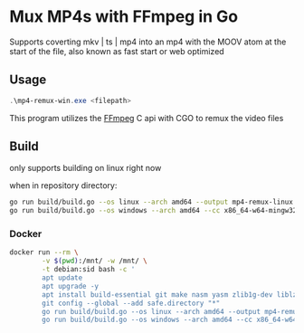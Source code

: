 # Mux MP4s with FFmpeg in Go
Supports coverting  mkv | ts | mp4  into an mp4 with the MOOV atom at the start of the file, also known as fast start or web optimized

## Usage
```POWERSHELL
.\mp4-remux-win.exe <filepath>
```
This program utilizes the [FFmpeg](https://github.com/FFmpeg/FFmpeg) C api with CGO to remux the video files 
## Build
only supports building on linux right now

when in repository directory:
```BASH
go run build/build.go --os linux --arch amd64 --output mp4-remux-linux
go run build/build.go --os windows --arch amd64 --cc x86_64-w64-mingw32-gcc --output mp4-remux-win.exe
```
### Docker
```BASH
docker run --rm \
        -v $(pwd):/mnt/ -w /mnt/ \
        -t debian:sid bash -c '
        apt update
        apt upgrade -y
        apt install build-essential git make nasm yasm zlib1g-dev liblzma-dev golang mingw-w64 -y
        git config --global --add safe.directory "*"
        go run build/build.go --os linux --arch amd64 --output mp4-remux-linux
        go run build/build.go --os windows --arch amd64 --cc x86_64-w64-mingw32-gcc --output mp4-remux-win.exe'
```